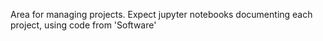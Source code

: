 Area for managing projects. Expect jupyter notebooks documenting each project, using code from 'Software'
